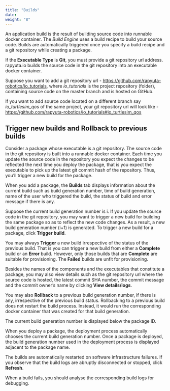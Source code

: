 ```yaml
---
title: "Builds"
date:
weight: "8"
---
```

An application build is the result of building source code into runnable docker
container. The _Build Engine_ uses a build recipe to build your source code.
Builds are automatically triggered once you specify a build recipe and a git
repository while creating a package.

If the **Executable Type** is **Git**, you must provide a git repository url address.
rapyuta.io builds the source code in the git repository into an executable
docker container.

Suppose you want to add a git repository url - https://github.com/rapyuta-robotics/io_tutorials,
where *io_tutorials* is the project repository (folder), containing source code on
the master branch and is hosted on GitHub.

If you want to add source code located on a different branch say *io_turtlesim_qos*
of the same project, your git repository url will look like -  https://github.com/rapyuta-robotics/io_tutorials#io_turtlesim_qos

## Trigger new builds and Rollback to previous builds
Consider a package whose executable is a git repository. The source code in the
git repository is built into a runnable docker container. Each time you update
the source code in the repository you expect the changes to be reflected the
next time you deploy the package, that is you expect the executable to pick up
the latest git commit hash of the repository. Thus, you’ll trigger a new build
for the package.

When you add a package, the **Builds** tab displays information about the current
build such as build generation number, time of build generation, name of the
user who triggered the build, the status of build and error message if there is
any.

Suppose the current build generation number is i. If you update the source code
in the git repository, you may want to trigger a new build for building the same
package so as to reflect the new code changes. As a result, a new build
generation number (i+1) is generated. To trigger a new build for a package,
click **Trigger build**.

You may always **Trigger** a new build irrespective of the status of the previous
build. That is you can trigger a new build from either a **Complete** build or an
**Error** build. However, only those builds that are **Complete** are suitable for
provisioning. The **Failed** builds are unfit for provisioning.

Besides the names of the components and the executables that constitute a
package, you may also view details such as the git repository url where the
source code is hosted, the latest commit SHA number, the commit message and
the commit owner’s name by clicking **View details/logs**.

You may also **Rollback** to a previous build generation number, if there is any,
irrespective of the previous build status. Rollbacking to a previous build does
not restart the build process. Instead, it would run the corresponding docker
container that was created for that build generation.

The current build generation number is displayed below the package ID.

When you deploy a package, the deployment process automatically chooses the
current build generation number. Once a package is deployed, the build generation
number used in the deployment process is displayed adjacent to the package name.

The builds are automatically restarted on software infrastructure failures.
If you observe that the build logs are abruptly disconnected or stopped,
click **Refresh**.

When a build fails, you should analyse the corresponding build logs for debugging.
